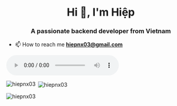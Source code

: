 <h1 align="center">Hi 👋, I'm Hiệp</h1>
<h3 align="center">A passionate backend developer from Vietnam</h3>

- 📫 How to reach me **hiepnx03@gmail.com**

<audio controls>
  <source src="https://www.youtube.com/watch?v=asoXilsytDU" type="audio/mp3">
  Your browser does not support the audio tag.
</audio>

<p><img align="left" src="https://github-readme-stats.vercel.app/api/top-langs?username=hiepnx03&show_icons=true&locale=en&layout=compact" alt="hiepnx03" /></p>

<p>&nbsp;<img align="center" src="https://github-readme-stats.vercel.app/api?username=hiepnx03&show_icons=true&locale=en" alt="hiepnx03" /></p>

<p><img align="center" src="https://github-readme-streak-stats.herokuapp.com/?user=hiepnx03&theme=default" alt="hiepnx03" /></p>
